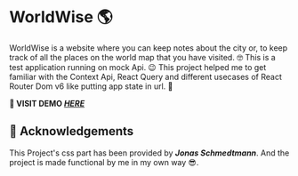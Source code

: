 # WorldWise 🌎

WorldWise is a website where you can keep notes about the city or, to keep track of all the places on the world map that you have visited. 🤓 This is a test application running on mock Api. 😉 This project helped me to get familiar with the Context Api, React Query and different usecases of React Router Dom v6 like putting app state in url. 🎉

**🚀 VISIT DEMO _[HERE]()_**

## 🪪 Acknowledgements

This Project's css part has been provided by _**Jonas Schmedtmann**_. And the project is made functional by me in my own way 😎.
